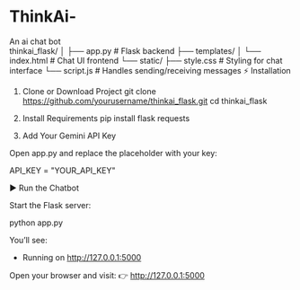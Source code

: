 # ThinkAi-
An ai chat bot  
thinkai_flask/
│
├── app.py                # Flask backend
├── templates/
│   └── index.html        # Chat UI frontend
└── static/
    ├── style.css         # Styling for chat interface
    └── script.js         # Handles sending/receiving messages
⚡ Installation
1. Clone or Download Project
git clone https://github.com/yourusername/thinkai_flask.git
cd thinkai_flask

2. Install Requirements
pip install flask requests

3. Add Your Gemini API Key

Open app.py and replace the placeholder with your key:

API_KEY = "YOUR_API_KEY"

▶️ Run the Chatbot

Start the Flask server:

python app.py


You’ll see:

 * Running on http://127.0.0.1:5000


Open your browser and visit:
👉 http://127.0.0.1:5000
